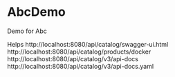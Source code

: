 # AbcDemo
Demo for Abc

Helps
http://localhost:8080/api/catalog/swagger-ui.html
http://localhost:8080/api/catalog/products/docker
http://localhost:8080/api/catalog/v3/api-docs
http://localhost:8080/api/catalog/v3/api-docs.yaml